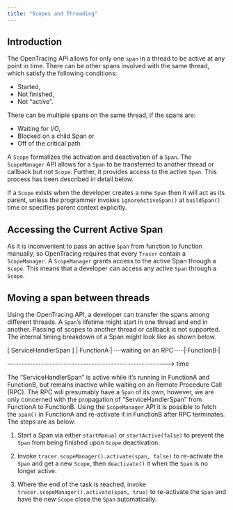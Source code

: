 ```yaml
---
title: "Scopes and Threading"
---
```

## Introduction

The OpenTracing API allows for only one `span` in a thread to be active at any point in time. There can be other spans involved with the same thread, which satisfy the following conditions:

- Started,
- Not finished,
- Not “active”.

There can be multiple spans on the same thread, if the spans are:

- Waiting for I/O,
- Blocked on a child Span or
- Off of the critical path

 A `Scope` formalizes the activation and deactivation of a `Span`. The `ScopeManager` API allows for a `Span` to be transferred to another thread or callback but not `Scope`. Further, it provides access to the active `Span`. This process has been described in detail below.

If a `Scope` exists when the developer creates a new `Span` then it will act as its parent, unless the programmer invokes `ignoreActiveSpan()` at `buildSpan()` time or specifies parent context explicitly.

## Accessing the Current Active Span
As it is inconvenient to pass an active `Span` from function to function manually, so OpenTracing requires that every `Tracer` contain a `ScopeManager`. A `ScopeManager` grants access to the active Span through a `Scope`. This means that a developer can access any active `Span` through a `Scope`.

## Moving a span between threads
Using the OpenTracing API, a developer can transfer the spans among different threads. A `Span`’s lifetime might start in one thread and end in another. Passing of scopes to another thread or callback is not supported.
The internal timing breakdown of a Span might look like as shown below.

[ ServiceHandlerSpan                                 ]
 |·FunctionA·|·····waiting on an RPC······|·FunctionB·|

---------------------------------------------------------> time

The “ServiceHandlerSpan” is active while it’s running in FunctionA and FunctionB, but remains inactive while waiting on an Remote Procedure Call (RPC). The RPC will presumably have a `Span` of its own, however, we are only concerned with the propagation of “ServiceHandlerSpan” from FunctionA to FunctionB.
Using the `ScopeManager` API it is possible to fetch the `span()` in FunctionA and re-activate it in FunctionB after RPC terminates. The steps are as below:

1. Start a Span via either `startManual` or `startActive(false)` to prevent the `Span` from being finished upon `Scope` deactivation.

2. Invoke `tracer.scopeManager().activate(span, false)` to re-activate the `Span` and get a new `Scope`, then `deactivate()` it when the `Span` is no longer active.

3. Where the end of the task is reached, invoke `tracer.scopeManager().activate(span, true)` to re-activate the `Span` and have the new `Scope` close the `Span` automatically.
